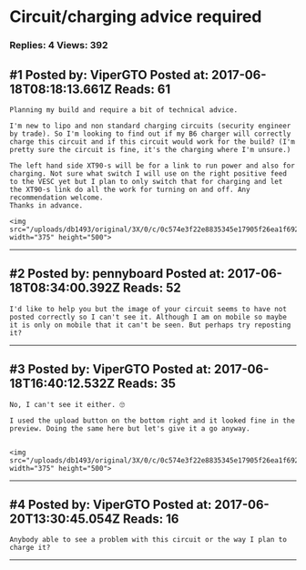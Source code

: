 # Circuit/charging advice required

### Replies: 4 Views: 392

## \#1 Posted by: ViperGTO Posted at: 2017-06-18T08:18:13.661Z Reads: 61

```
Planning my build and require a bit of technical advice.

I'm new to lipo and non standard charging circuits (security engineer by trade). So I'm looking to find out if my B6 charger will correctly charge this circuit and if this circuit would work for the build? (I'm pretty sure the circuit is fine, it's the charging where I'm unsure.)

The left hand side XT90-s will be for a link to run power and also for charging. Not sure what switch I will use on the right positive feed to the VESC yet but I plan to only switch that for charging and let the XT90-s link do all the work for turning on and off. Any recommendation welcome. 
Thanks in advance. 

<img src="/uploads/db1493/original/3X/0/c/0c574e3f22e8835345e17905f26ea1f69293f894.JPG" width="375" height="500">
```

---
## \#2 Posted by: pennyboard Posted at: 2017-06-18T08:34:00.392Z Reads: 52

```
I'd like to help you but the image of your circuit seems to have not posted correctly so I can't see it. Although I am on mobile so maybe it is only on mobile that it can't be seen. But perhaps try reposting it?
```

---
## \#3 Posted by: ViperGTO Posted at: 2017-06-18T16:40:12.532Z Reads: 35

```
No, I can't see it either. 🙄

I used the upload button on the bottom right and it looked fine in the preview. Doing the same here but let's give it a go anyway.


<img src="/uploads/db1493/original/3X/0/c/0c574e3f22e8835345e17905f26ea1f69293f894.JPG" width="375" height="500">
```

---
## \#4 Posted by: ViperGTO Posted at: 2017-06-20T13:30:45.054Z Reads: 16

```
Anybody able to see a problem with this circuit or the way I plan to charge it?
```

---
